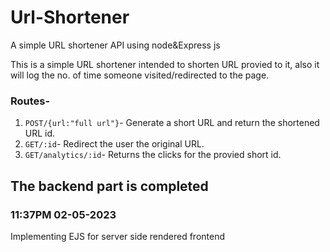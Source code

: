 # Url-Shortener
A simple URL shortener API using node&amp;Express js

This is a simple URL shortener intended to shorten URL provied to it,
also it will log the no. of time someone visited/redirected to the page.

### Routes-
1. ``POST/{url:"full url"}``- Generate a short URL and return the shortened URL id.
2. ``GET/:id``- Redirect the user the original URL.
3. ``GET/analytics/:id``- Returns the clicks for the provied short id.

## The backend part is completed

### 11:37PM 02-05-2023
Implementing EJS for server side rendered frontend